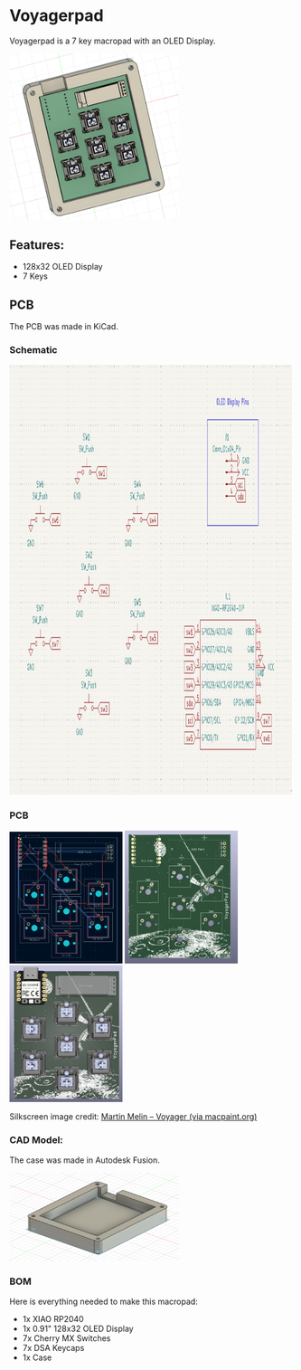 # Voyagerpad

Voyagerpad is a 7 key macropad with an OLED Display.

<img width="300" alt="voyagerpad cad screenshot" src="assets/images/cad_model.png" />

## Features:
- 128x32 OLED Display
- 7 Keys

## PCB
The PCB was made in KiCad.

### Schematic
<img width="500" height="761" alt="voyagerpad schematic" src="assets/images/schematic.png" />

### PCB 
<div>
  <img src="assets/images/pcb.png" alt="voyagerpad pcb" width="200"/>
  <img src="assets/images/pcb_2.png" alt="voyagerpad pcb1" width="200"/>
  <img src="assets/images/pcb_with_3d_models.png" alt="voyagerpad pcb with 3d models" width="200"/>
</div>


Silkscreen image credit: [Martin Melin – Voyager (via macpaint.org)](http://www.macpaint.org/images/1980s/martin_melin_voyager.gif)
### CAD Model:
The case was made in Autodesk Fusion.

<img src="assets/images/case.png" alt="autodesk case screenshot" width="300" />


### BOM

Here is everything needed to make this macropad:
- 1x XIAO RP2040
- 1x 0.91" 128x32 OLED Display
- 7x Cherry MX Switches
- 7x DSA Keycaps
- 1x Case
